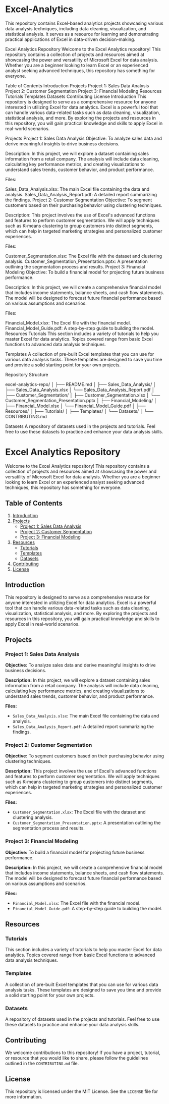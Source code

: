 # Excel-Analytics
This repository contains Excel-based analytics projects showcasing various data analysis techniques, including data cleaning, visualization, and statistical analysis. It serves as a resource for learning and demonstrating practical applications of Excel in data-driven decision-making.

Excel Analytics Repository
Welcome to the Excel Analytics repository! This repository contains a collection of projects and resources aimed at showcasing the power and versatility of Microsoft Excel for data analysis. Whether you are a beginner looking to learn Excel or an experienced analyst seeking advanced techniques, this repository has something for everyone.

Table of Contents
Introduction
Projects
Project 1: Sales Data Analysis
Project 2: Customer Segmentation
Project 3: Financial Modeling
Resources
Tutorials
Templates
Datasets
Contributing
License
Introduction
This repository is designed to serve as a comprehensive resource for anyone interested in utilizing Excel for data analytics. Excel is a powerful tool that can handle various data-related tasks such as data cleaning, visualization, statistical analysis, and more. By exploring the projects and resources in this repository, you will gain practical knowledge and skills to apply Excel in real-world scenarios.

Projects
Project 1: Sales Data Analysis
Objective: To analyze sales data and derive meaningful insights to drive business decisions.

Description: In this project, we will explore a dataset containing sales information from a retail company. The analysis will include data cleaning, calculating key performance metrics, and creating visualizations to understand sales trends, customer behavior, and product performance.

Files:

Sales_Data_Analysis.xlsx: The main Excel file containing the data and analysis.
Sales_Data_Analysis_Report.pdf: A detailed report summarizing the findings.
Project 2: Customer Segmentation
Objective: To segment customers based on their purchasing behavior using clustering techniques.

Description: This project involves the use of Excel's advanced functions and features to perform customer segmentation. We will apply techniques such as K-means clustering to group customers into distinct segments, which can help in targeted marketing strategies and personalized customer experiences.

Files:

Customer_Segmentation.xlsx: The Excel file with the dataset and clustering analysis.
Customer_Segmentation_Presentation.pptx: A presentation outlining the segmentation process and results.
Project 3: Financial Modeling
Objective: To build a financial model for projecting future business performance.

Description: In this project, we will create a comprehensive financial model that includes income statements, balance sheets, and cash flow statements. The model will be designed to forecast future financial performance based on various assumptions and scenarios.

Files:

Financial_Model.xlsx: The Excel file with the financial model.
Financial_Model_Guide.pdf: A step-by-step guide to building the model.
Resources
Tutorials
This section includes a variety of tutorials to help you master Excel for data analytics. Topics covered range from basic Excel functions to advanced data analysis techniques.

Templates
A collection of pre-built Excel templates that you can use for various data analysis tasks. These templates are designed to save you time and provide a solid starting point for your own projects.


Repository Structure

excel-analytics-repo/
│
├── README.md
│
├── Sales_Data_Analysis/
│   ├── Sales_Data_Analysis.xlsx
│   └── Sales_Data_Analysis_Report.pdf
│
├── Customer_Segmentation/
│   ├── Customer_Segmentation.xlsx
│   └── Customer_Segmentation_Presentation.pptx
│
├── Financial_Modeling/
│   ├── Financial_Model.xlsx
│   └── Financial_Model_Guide.pdf
│
├── Resources/
│   ├── Tutorials/
│   ├── Templates/
│   └── Datasets/
│
└── CONTRIBUTING.md

Datasets
A repository of datasets used in the projects and tutorials. Feel free to use these datasets to practice and enhance your data analysis skills.

# Excel Analytics Repository

Welcome to the Excel Analytics repository! This repository contains a collection of projects and resources aimed at showcasing the power and versatility of Microsoft Excel for data analysis. Whether you are a beginner looking to learn Excel or an experienced analyst seeking advanced techniques, this repository has something for everyone.

## Table of Contents
1. [Introduction](#introduction)
2. [Projects](#projects)
   - [Project 1: Sales Data Analysis](#project-1-sales-data-analysis)
   - [Project 2: Customer Segmentation](#project-2-customer-segmentation)
   - [Project 3: Financial Modeling](#project-3-financial-modeling)
3. [Resources](#resources)
   - [Tutorials](#tutorials)
   - [Templates](#templates)
   - [Datasets](#datasets)
4. [Contributing](#contributing)
5. [License](#license)

## Introduction

This repository is designed to serve as a comprehensive resource for anyone interested in utilizing Excel for data analytics. Excel is a powerful tool that can handle various data-related tasks such as data cleaning, visualization, statistical analysis, and more. By exploring the projects and resources in this repository, you will gain practical knowledge and skills to apply Excel in real-world scenarios.

## Projects

### Project 1: Sales Data Analysis

**Objective:** To analyze sales data and derive meaningful insights to drive business decisions.

**Description:** In this project, we will explore a dataset containing sales information from a retail company. The analysis will include data cleaning, calculating key performance metrics, and creating visualizations to understand sales trends, customer behavior, and product performance.

**Files:**
- `Sales_Data_Analysis.xlsx`: The main Excel file containing the data and analysis.
- `Sales_Data_Analysis_Report.pdf`: A detailed report summarizing the findings.

### Project 2: Customer Segmentation

**Objective:** To segment customers based on their purchasing behavior using clustering techniques.

**Description:** This project involves the use of Excel's advanced functions and features to perform customer segmentation. We will apply techniques such as K-means clustering to group customers into distinct segments, which can help in targeted marketing strategies and personalized customer experiences.

**Files:**
- `Customer_Segmentation.xlsx`: The Excel file with the dataset and clustering analysis.
- `Customer_Segmentation_Presentation.pptx`: A presentation outlining the segmentation process and results.

### Project 3: Financial Modeling

**Objective:** To build a financial model for projecting future business performance.

**Description:** In this project, we will create a comprehensive financial model that includes income statements, balance sheets, and cash flow statements. The model will be designed to forecast future financial performance based on various assumptions and scenarios.

**Files:**
- `Financial_Model.xlsx`: The Excel file with the financial model.
- `Financial_Model_Guide.pdf`: A step-by-step guide to building the model.

## Resources

### Tutorials

This section includes a variety of tutorials to help you master Excel for data analytics. Topics covered range from basic Excel functions to advanced data analysis techniques.

### Templates

A collection of pre-built Excel templates that you can use for various data analysis tasks. These templates are designed to save you time and provide a solid starting point for your own projects.

### Datasets

A repository of datasets used in the projects and tutorials. Feel free to use these datasets to practice and enhance your data analysis skills.

## Contributing

We welcome contributions to this repository! If you have a project, tutorial, or resource that you would like to share, please follow the guidelines outlined in the `CONTRIBUTING.md` file.

## License

This repository is licensed under the MIT License. See the `LICENSE` file for more information.

